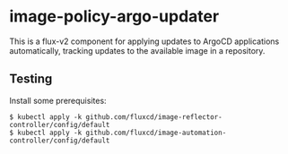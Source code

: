 # image-policy-argo-updater

This is a flux-v2 component for applying updates to ArgoCD applications
automatically, tracking updates to the available image in a repository.

## Testing

Install some prerequisites:

```shell
$ kubectl apply -k github.com/fluxcd/image-reflector-controller/config/default
$ kubectl apply -k github.com/fluxcd/image-automation-controller/config/default
```
